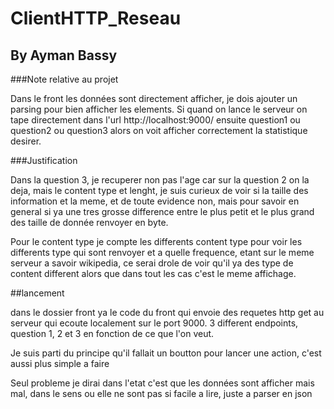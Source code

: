 # ClientHTTP_Reseau

## By Ayman Bassy

###Note relative au projet

Dans le front les données sont directement afficher, je dois ajouter un parsing pour bien afficher les elements.
Si quand on lance le serveur on tape directement dans l'url http://localhost:9000/ ensuite question1 ou question2 ou question3
alors on voit afficher correctement la statistique desirer.

###Justification

Dans la question 3, je recuperer non pas l'age car sur la question 2 on la deja, mais le content type et lenght, je suis curieux de voir si la taille des information et
la meme, et de toute evidence non, mais pour savoir en general si ya une tres grosse difference entre le plus petit et le plus grand des taille de donnée renvoyer en byte.

Pour le content type je compte les differents content type pour voir les differents type qui sont renvoyer et a quelle frequence, etant sur le meme serveur a savoir wikipedia, ce serai drole de voir qu'il ya des type de content different alors que dans tout les cas c'est le meme affichage.

##lancement

dans le dossier front ya le code du front qui envoie des requetes http get au serveur qui ecoute localement sur le port 9000. 3 different endpoints, question 1, 2 et 3 en fonction de ce que l'on veut.

Je suis parti du principe qu'il fallait un boutton pour lancer une action, c'est aussi plus simple a faire

Seul probleme je dirai dans l'etat c'est que les données sont afficher mais mal, dans le sens ou elle ne sont pas si facile a lire, juste a parser en json
